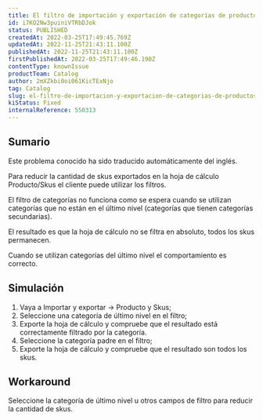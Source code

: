 ```yaml
---
title: El filtro de importación y exportación de categorías de productos/skus sólo funciona para las categorías de último nivel
id: i7KO2Nw3puiniVTRbDJok
status: PUBLISHED
createdAt: 2022-03-25T17:49:45.769Z
updatedAt: 2022-11-25T21:43:11.100Z
publishedAt: 2022-11-25T21:43:11.100Z
firstPublishedAt: 2022-03-25T17:49:46.190Z
contentType: knownIssue
productTeam: Catalog
author: 2mXZkbi0oi061KicTExNjo
tag: Catalog
slug: el-filtro-de-importacion-y-exportacion-de-categorias-de-productosskus-solo-funciona-para-las-categorias-de-ultimo-nivel
kiStatus: Fixed
internalReference: 550313
---
```


## Sumario

<div class="alert alert-info">
  <p>Este problema conocido ha sido traducido automáticamente del inglés.</p>
</div>


Para reducir la cantidad de skus exportados en la hoja de cálculo Producto/Skus el cliente puede utilizar los filtros.

El filtro de categorías no funciona como se espera cuando se utilizan categorías que no están en el último nivel (categorías que tienen categorías secundarias).

El resultado es que la hoja de cálculo no se filtra en absoluto, todos los skus permanecen.

Cuando se utilizan categorías del último nivel el comportamiento es correcto.



## Simulación



1. Vaya a Importar y exportar -> Producto y Skus;
2. Seleccione una categoría de último nivel en el filtro;
3. Exporte la hoja de cálculo y compruebe que el resultado está correctamente filtrado por la categoría.
4. Seleccione la categoría padre en el filtro;
5. Exporte la hoja de cálculo y compruebe que el resultado son todos los skus.



## Workaround


Seleccione la categoría de último nivel u otros campos de filtro para reducir la cantidad de skus.

